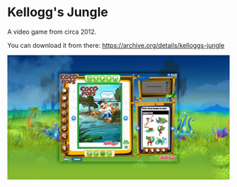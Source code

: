 # **Kellogg's Jungle**

A video game from circa 2012.

You can download it from there: https://archive.org/details/kelloggs-jungle

![alt_text](https://github.com/tarik-celik/Kelloggs-Jungle/blob/main/Kellogs-Jungle01.png)
